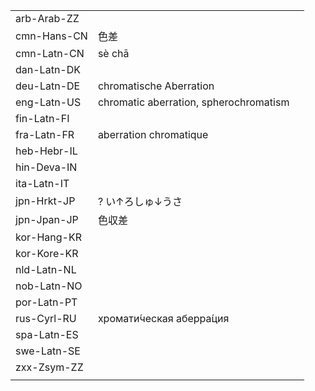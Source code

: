 | | | |
|-|-|-|
| arb-Arab-ZZ |  |  |
| cmn-Hans-CN | 色差 |  |
| cmn-Latn-CN | sè chā |  |
| dan-Latn-DK |  |  |
| deu-Latn-DE | chromatische Aberration |  |
| eng-Latn-US | chromatic aberration, spherochromatism |  |
| fin-Latn-FI |  |  |
| fra-Latn-FR | aberration chromatique |  |
| heb-Hebr-IL |  |  |
| hin-Deva-IN |  |  |
| ita-Latn-IT |  |  |
| jpn-Hrkt-JP | ? い↑ろしゅ↓うさ |  |
| jpn-Jpan-JP | 色収差 |  |
| kor-Hang-KR |  |  |
| kor-Kore-KR |  |  |
| nld-Latn-NL |  |  |
| nob-Latn-NO |  |  |
| por-Latn-PT |  |  |
| rus-Cyrl-RU | хромати́ческая аберра́ция |  |
| spa-Latn-ES |  |  |
| swe-Latn-SE |  |  |
| zxx-Zsym-ZZ |  |  |
|  |  |  |
